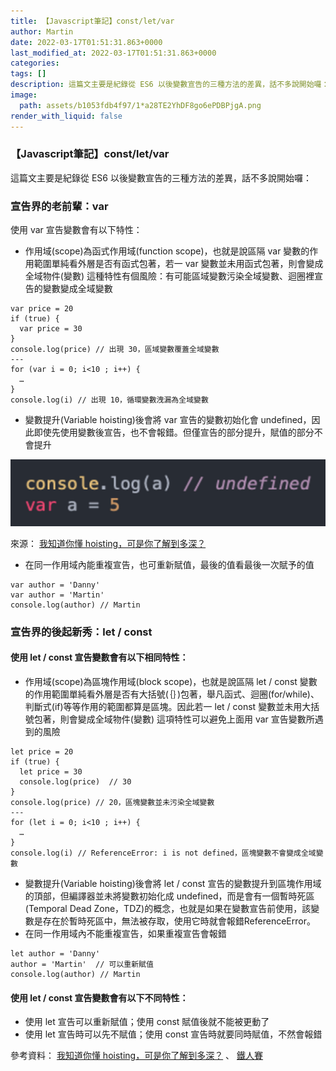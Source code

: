 ```yaml
---
title: 【Javascript筆記】const/let/var
author: Martin
date: 2022-03-17T01:51:31.863+0000
last_modified_at: 2022-03-17T01:51:31.863+0000
categories: 
tags: []
description: 這篇文主要是紀錄從 ES6 以後變數宣告的三種方法的差異，話不多說開始囉：
image:
  path: assets/b1053fdb4f97/1*a28TE2YhDF8go6ePDBPjgA.png
render_with_liquid: false
---
```


### 【Javascript筆記】const/let/var

這篇文主要是紀錄從 ES6 以後變數宣告的三種方法的差異，話不多說開始囉：
### 宣告界的老前輩：var

使用 var 宣告變數會有以下特性：
- 作用域\(scope\)為函式作用域\(function scope\)，也就是說區隔 var 變數的作用範圍單純看外層是否有函式包著，若一 var 變數並未用函式包著，則會變成全域物件\(變數\)
這種特性有個風險：有可能區域變數污染全域變數、迴圈裡宣告的變數變成全域變數

```
var price = 20
if (true) {
  var price = 30
} 
console.log(price) // 出現 30，區域變數覆蓋全域變數
---
for (var i = 0; i<10 ; i++) {
  … 
} 
console.log(i) // 出現 10，循環變數洩漏為全域變數
```
- 變數提升\(Variable hoisting\)後會將 var 宣告的變數初始化會 undefined，因此即使先使用變數後宣告，也不會報錯。但僅宣告的部分提升，賦值的部分不會提升



![來源： [我知道你懂 hoisting，可是你了解到多深？](https://blog.techbridge.cc/2018/11/10/javascript-hoisting/)](/assets/b1053fdb4f97/1*a28TE2YhDF8go6ePDBPjgA.png)

來源： [我知道你懂 hoisting，可是你了解到多深？](https://blog.techbridge.cc/2018/11/10/javascript-hoisting/)
- 在同一作用域內能重複宣告，也可重新賦值，最後的值看最後一次賦予的值

```
var author = 'Danny'
var author = 'Martin'
console.log(author) // Martin
```
### 宣告界的後起新秀：let / const
#### 使用 let / const 宣告變數會有以下相同特性：
- 作用域\(scope\)為區塊作用域\(block scope\)，也就是說區隔 let / const 變數的作用範圍單純看外層是否有大括號\(｛｝\)包著，舉凡函式、迴圈\(for/while\)、判斷式\(if\)等等作用的範圍都算是區塊。因此若一 let / const 變數並未用大括號包著，則會變成全域物件\(變數\)
這項特性可以避免上面用 var 宣告變數所遇到的風險

```
let price = 20
if (true) {
  let price = 30
  console.log(price)  // 30
} 
console.log(price) // 20，區塊變數並未污染全域變數
---
for (let i = 0; i<10 ; i++) {
  … 
} 
console.log(i) // ReferenceError: i is not defined，區塊變數不會變成全域變數
```
- 變數提升\(Variable hoisting\)後會將 let / const 宣告的變數提升到區塊作用域的頂部，但編譯器並未將變數初始化成 undefined，而是會有一個暫時死區\(Temporal Dead Zone，TDZ\)的概念，也就是如果在變數宣告前使用，該變數是存在於暫時死區中，無法被存取，使用它時就會報錯ReferenceError。
- 在同一作用域內不能重複宣告，如果重複宣告會報錯

```
let author = 'Danny'
author = 'Martin'  // 可以重新賦值
console.log(author) // Martin
```
#### 使用 let / const 宣告變數會有以下不同特性：
- 使用 let 宣告可以重新賦值；使用 const 賦值後就不能被更動了
- 使用 let 宣告時可以先不賦值；使用 const 宣告時就要同時賦值，不然會報錯


參考資料： [我知道你懂 hoisting，可是你了解到多深？](https://blog.techbridge.cc/2018/11/10/javascript-hoisting/) 、 [鐵人賽](https://ithelp.ithome.com.tw/articles/10219518)




